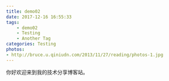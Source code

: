 ```yaml
---
title: demo02
date: 2017-12-16 16:55:33
tags: 
    - demo02
    - Testing
    - Another Tag
categories: Testing
photos:
- http://bruce.u.qiniudn.com/2013/11/27/reading/photos-1.jpg
---
```

你好欢迎来到我的技术分享博客站。